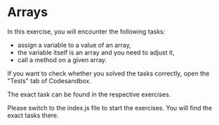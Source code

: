 # Arrays

In this exercise, you will encounter the following tasks:

- assign a variable to a value of an array,
- the variable itself is an array and you need to adjust it,
- call a method on a given array.

If you want to check whether you solved the tasks correctly, open the "Tests" tab of Codesandbox.

The exact task can be found in the respective exercises.

Please switch to the index.js file to start the exercises. You will find the exact tasks there.